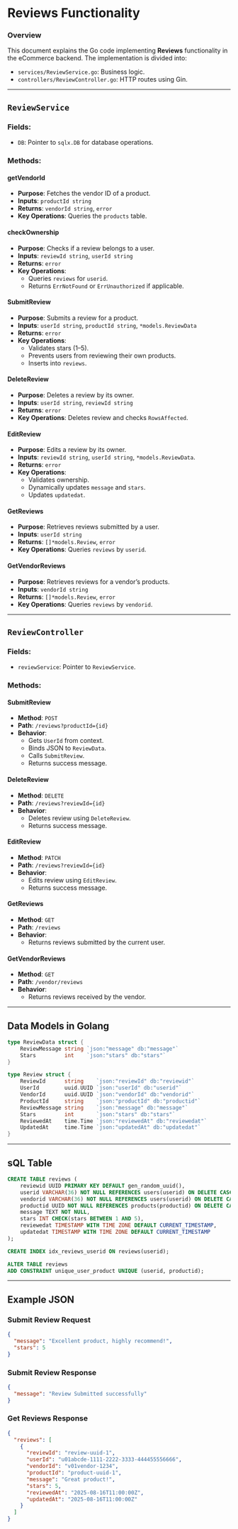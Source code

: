 # Reviews Functionality

### Overview

This document explains the Go code implementing **Reviews** functionality in the eCommerce backend. The implementation is divided into:

- `services/ReviewService.go`: Business logic.
- `controllers/ReviewController.go`: HTTP routes using Gin.

---

## `ReviewService`

### Fields:

- `DB`: Pointer to `sqlx.DB` for database operations.

### Methods:

#### getVendorId

- **Purpose**: Fetches the vendor ID of a product.
- **Inputs**: `productId string`
- **Returns**: `vendorId string`, `error`
- **Key Operations**: Queries the `products` table.

#### checkOwnership

- **Purpose**: Checks if a review belongs to a user.
- **Inputs**: `reviewId string`, `userId string`
- **Returns**: `error`
- **Key Operations**:
  - Queries `reviews` for `userid`.
  - Returns `ErrNotFound` or `ErrUnauthorized` if applicable.

#### SubmitReview

- **Purpose**: Submits a review for a product.
- **Inputs**: `userId string`, `productId string`, `*models.ReviewData`
- **Returns**: `error`
- **Key Operations**:
  - Validates stars (1–5).
  - Prevents users from reviewing their own products.
  - Inserts into `reviews`.

#### DeleteReview

- **Purpose**: Deletes a review by its owner.
- **Inputs**: `userId string`, `reviewId string`
- **Returns**: `error`
- **Key Operations**: Deletes review and checks `RowsAffected`.

#### EditReview

- **Purpose**: Edits a review by its owner.
- **Inputs**: `reviewId string`, `userId string`, `*models.ReviewData`.
- **Returns**: `error`
- **Key Operations**:
  - Validates ownership.
  - Dynamically updates `message` and `stars`.
  - Updates `updatedat`.

#### GetReviews

- **Purpose**: Retrieves reviews submitted by a user.
- **Inputs**: `userId string`
- **Returns**: `[]*models.Review`, `error`
- **Key Operations**: Queries `reviews` by `userid`.

#### GetVendorReviews

- **Purpose**: Retrieves reviews for a vendor’s products.
- **Inputs**: `vendorId string`
- **Returns**: `[]*models.Review`, `error`
- **Key Operations**: Queries `reviews` by `vendorid`.

---

## `ReviewController`

### Fields:

- `reviewService`: Pointer to `ReviewService`.

### Methods:

#### SubmitReview

- **Method**: `POST`
- **Path**: `/reviews?productId={id}`
- **Behavior**:
  - Gets `UserId` from context.
  - Binds JSON to `ReviewData`.
  - Calls `SubmitReview`.
  - Returns success message.

#### DeleteReview

- **Method**: `DELETE`
- **Path**: `/reviews?reviewId={id}`
- **Behavior**:
  - Deletes review using `DeleteReview`.
  - Returns success message.

#### EditReview

- **Method**: `PATCH`
- **Path**: `/reviews?reviewId={id}`
- **Behavior**:
  - Edits review using `EditReview`.
  - Returns success message.

#### GetReviews

- **Method**: `GET`
- **Path**: `/reviews`
- **Behavior**:
  - Returns reviews submitted by the current user.

#### GetVendorReviews

- **Method**: `GET`
- **Path**: `/vendor/reviews`
- **Behavior**:
  - Returns reviews received by the vendor.

---

## Data Models in Golang

```go
type ReviewData struct {
	ReviewMessage string `json:"message" db:"message"`
	Stars         int    `json:"stars" db:"stars"`
}

type Review struct {
	ReviewId      string    `json:"reviewId" db:"reviewid"`
	UserId        uuid.UUID `json:"userId" db:"userid"`
	VendorId      uuid.UUID `json:"vendorId" db:"vendorid"`
	ProductId     string    `json:"productId" db:"productid"`
	ReviewMessage string    `json:"message" db:"message"`
	Stars         int       `json:"stars" db:"stars"`
	ReviewedAt    time.Time `json:"reviewedAt" db:"reviewedat"`
	UpdatedAt     time.Time `json:"updatedAt" db:"updatedat"`
}
```

---

## sQL Table

```sQL
CREATE TABLE reviews (
	reviewid UUID PRIMARY KEY DEFAULT gen_random_uuid(),
	userid VARCHAR(36) NOT NULL REFERENCES users(userid) ON DELETE CASCADE,
	vendorid VARCHAR(36) NOT NULL REFERENCES users(userid) ON DELETE CASCADE,
	productid UUID NOT NULL REFERENCES products(productid) ON DELETE CASCADE,
    message TEXT NOT NULL,
	stars INT CHECK(stars BETWEEN 1 AND 5),
    reviewedat TIMESTAMP WITH TIME ZONE DEFAULT CURRENT_TIMESTAMP,
	updatedat TIMESTAMP WITH TIME ZONE DEFAULT CURRENT_TIMESTAMP
);

CREATE INDEX idx_reviews_userid ON reviews(userid);

ALTER TABLE reviews
ADD CONSTRAINT unique_user_product UNIQUE (userid, productid);
```

---

## Example JSON

### Submit Review Request

```json
{
  "message": "Excellent product, highly recommend!",
  "stars": 5
}
```

### Submit Review Response

```json
{
  "message": "Review Submitted successfully"
}
```

### Get Reviews Response

```json
{
  "reviews": [
    {
      "reviewId": "review-uuid-1",
      "userId": "u01abcde-1111-2222-3333-444455556666",
      "vendorId": "v01vendor-1234",
      "productId": "product-uuid-1",
      "message": "Great product!",
      "stars": 5,
      "reviewedAt": "2025-08-16T11:00:00Z",
      "updatedAt": "2025-08-16T11:00:00Z"
    }
  ]
}
```
